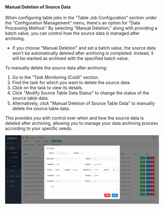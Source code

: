 
#### Manual Deletion of Source Data

When configuring table jobs in the "Table Job Configuration" section under the "Configuration Management" menu, there's an option for "Data Processing Method." By selecting "Manual Deletion," along with providing a batch value, you can control how the source data is managed after archiving.

- If you choose "Manual Deletion" and set a batch value, the source data won't be automatically deleted after archiving is completed. Instead, it will be marked as archived with the specified batch value.

To manually delete the source data after archiving:

1. Go to the "Task Monitoring (Cold)" section.
2. Find the task for which you want to delete the source data.
3. Click on the task to view its details.
4. Click "Modify Source Table Data Status" to change the status of the source table data.
5. Alternatively, click "Manual Deletion of Source Table Data" to manually delete the source table data.

This provides you with control over when and how the source data is deleted after archiving, allowing you to manage your data archiving process according to your specific needs.

![image-20230621152337512](../../images/whaleal-data-images/image-20230621152337512.png)
